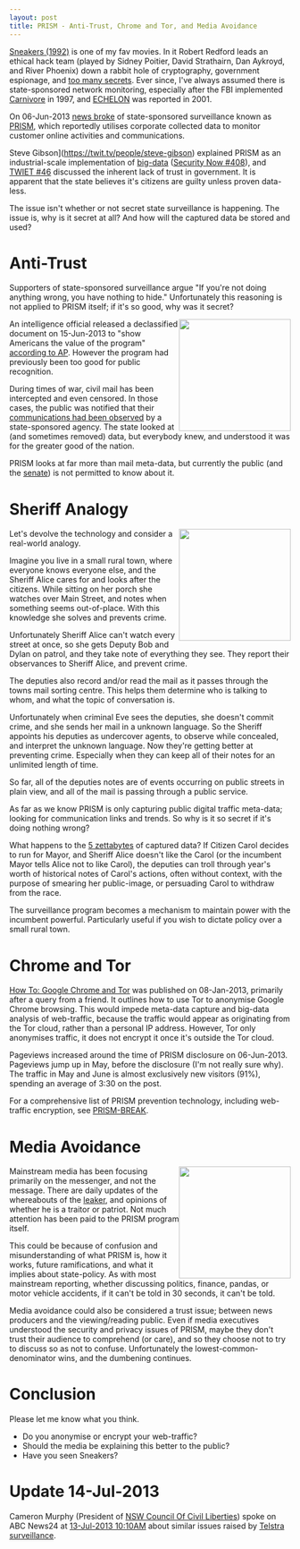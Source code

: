 ```yaml
---
layout: post
title: PRISM - Anti-Trust, Chrome and Tor, and Media Avoidance
---
```


[Sneakers (1992)](http://www.imdb.com/title/tt0105435/) is one of my fav movies. In it Robert Redford leads an ethical hack team (played by Sidney Poitier, David Strathairn, Dan Aykroyd, and River Phoenix) down a rabbit hole of cryptography, government espionage, and [too many secrets](https://www.youtube.com/watch?v=G_XRqJV2zdk). Ever since, I've always assumed there is state-sponsored network monitoring, especially after the FBI implemented [Carnivore](https://en.wikipedia.org/wiki/Carnivore_(software)) in 1997, and [ECHELON](https://en.wikipedia.org/wiki/ECHELON) was reported in 2001.

On 06-Jun-2013 [news broke](http://www.washingtonpost.com/investigations/us-intelligence-mining-data-from-nine-us-internet-companies-in-broad-secret-program/2013/06/06/3a0c0da8-cebf-11e2-8845-d970ccb04497_story.html) of state-sponsored surveillance known as [PRISM](https://en.wikipedia.org/wiki/PRISM_(surveillance_program)), which reportedly utilises corporate collected data to monitor customer online activities and communications.

Steve Gibson](https://twit.tv/people/steve-gibson) explained PRISM as an industrial-scale implementation of [big-data](https://en.wikipedia.org/wiki/Big_data) ([Security Now #408](http://twit.tv/show/security-now/408)), and [TWIET #46](http://twit.tv/show/this-week-in-enterprise-tech/46) discussed the inherent lack of trust in government. It is apparent that the state believes it's citizens are guilty unless proven data-less.

The issue isn't whether or not secret state surveillance is happening. The issue is, why is it secret at all? And how will the captured data be stored and used?

# Anti-Trust

Supporters of state-sponsored surveillance argue "If you're not doing anything wrong, you have nothing to hide." Unfortunately this reasoning is not applied to PRISM itself; if it's so good, why was it secret?

<img src="https://upload.wikimedia.org/wikipedia/commons/f/f4/Censored_WPA_poster.jpg" width="200" style="float:right;">

An intelligence official released a declassified document on 15-Jun-2013 to "show Americans the value of the program" [according to AP](https://www.cbsnews.com/news/officials-nsa-programs-broke-terror-plots-in-20-nations/). However the program had previously been too good for public recognition.

During times of war, civil mail has been intercepted and even censored. In those cases, the public was notified that their [communications had been observed](http://www.postalcensorship.com/examples/ww2civilus/ww2civil_us16.html) by a state-sponsored agency. The state looked at (and sometimes removed) data, but everybody knew, and understood it was for the greater good of the nation.

PRISM looks at far more than mail meta-data, but currently the public (and the [senate](https://www.theverge.com/2013/7/23/4550434/senator-wyden-us-surveillance-state-fisa-prism-patriot-act)) is not permitted to know about it.

# Sheriff Analogy

<img src="http://upload.wikimedia.org/wikipedia/commons/0/0a/Deputy_sheriff_Mogollon_New_Mexico.jpg" width="200" style="float:right;">

Let's devolve the technology and consider a real-world analogy.

Imagine you live in a small rural town, where everyone knows everyone else, and the Sheriff  Alice cares for and looks after the citizens. While sitting on her porch she watches over Main Street, and notes when something seems out-of-place. With this knowledge she solves and prevents crime.


Unfortunately Sheriff Alice can't watch every street at once, so she gets Deputy Bob and Dylan on patrol, and they take note of everything they see. They report their observances to Sheriff Alice, and prevent crime.

The deputies also record and/or read the mail as it passes through the towns mail sorting centre. This helps them determine who is talking to whom, and what the topic of conversation is.

Unfortunately when criminal Eve sees the deputies, she doesn't commit crime, and she sends her mail in a unknown language. So the Sheriff appoints his deputies as undercover agents, to observe while concealed, and interpret the unknown language. Now they're getting better at preventing crime. Especially when they can keep all of their notes for an unlimited length of time.

So far, all of the deputies notes are of events occurring on public streets in plain view, and all of the mail is passing through a public service.

As far as we know PRISM is only capturing public digital traffic meta-data; looking for communication links and trends. So why is it so secret if it's doing nothing wrong?

What happens to the [5 zettabytes](https://www.nationalgeographic.com/pages/article/130612-nsa-utah-data-center-storage-zettabyte-snowden) of captured data? If Citizen Carol decides to run for Mayor, and Sheriff Alice doesn't like the Carol (or the incumbent Mayor tells Alice not to like Carol), the deputies can troll through year's worth of historical notes of Carol's actions, often without context, with the purpose of smearing her public-image, or persuading Carol to withdraw from the race.

The surveillance program becomes a mechanism to maintain power with the incumbent powerful. Particularly useful if you wish to dictate policy over a small rural town.

# Chrome and Tor

[How To: Google Chrome and Tor](/blog/2013-01-08-How-To-Google-Chrome-and-Tor/) was published on 08-Jan-2013, primarily after a query from a friend. It outlines how to use Tor to anonymise Google Chrome browsing. This would impede meta-data capture and big-data analysis of web-traffic, because the traffic would appear as originating from the Tor cloud, rather than a personal IP address. However, Tor only anonymises traffic, it does not encrypt it once it's outside the Tor cloud.

Pageviews increased around the time of PRISM disclosure on 06-Jun-2013. Pageviews jump up in May, before the disclosure (I'm not really sure why). The traffic in May and June is almost exclusively new visitors (91%), spending an average of 3:30 on the post.

For a comprehensive list of PRISM prevention technology, including web-traffic encryption, see [PRISM-BREAK](https://prism-break.org/).

# Media Avoidance

<img src="https://upload.wikimedia.org/wikipedia/commons/b/b1/PRISM_logo.jpg" width="200" style="float:right;">

Mainstream media has been focusing primarily on the messenger, and not the message. There are daily updates of the whereabouts of the [leaker](http://en.wikipedia.org/wiki/Edward_Snowden), and opinions of whether he is a traitor or patriot. Not much attention has been paid to the PRISM program itself.

This could be because of confusion and misunderstanding of what PRISM is, how it works,  future ramifications, and what it implies about state-policy. As with most mainstream reporting, whether discussing politics, finance, pandas, or motor vehicle accidents,  if it can't be told in 30 seconds, it can't be told.

Media avoidance could also be considered a trust issue; between news producers and the viewing/reading public. Even if media executives understood the security and privacy issues of PRISM, maybe they don't trust their audience to comprehend (or care), and so they choose not to try to discuss so as not to confuse. Unfortunately the lowest-common-denominator wins, and the dumbening continues.

# Conclusion

Please let me know what you think.
- Do you anonymise or encrypt your web-traffic?
- Should the media be explaining this better to the public?
- Have you seen Sneakers?

# Update 14-Jul-2013

Cameron Murphy (President of [NSW Council Of Civil Liberties](http://www.nswccl.org.au/)) spoke on ABC News24 at [13-Jul-2013 10:10AM](https://twitter.com/CameronMurphy__/status/355837425622335488) about similar issues raised by [Telstra surveillance](http://www.zdnet.com/telstra-agreed-to-retain-data-for-us-authorities-7000017986/). 
